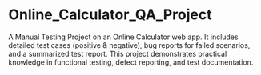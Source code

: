 # Online_Calculator_QA_Project
A Manual Testing Project on an Online Calculator web app. It includes detailed test cases (positive &amp; negative), bug reports for failed scenarios, and a summarized test report. This project demonstrates practical knowledge in functional testing, defect reporting, and test documentation.
